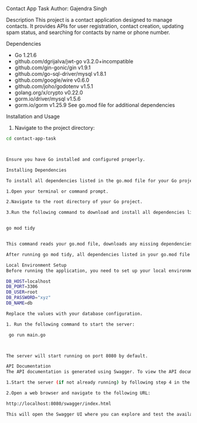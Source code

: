 Contact App Task
Author: Gajendra Singh

Description
This project is a contact application designed to manage contacts. It provides APIs for user registration, contact creation, updating spam status, and searching for contacts by name or phone number.

Dependencies
- Go 1.21.6
- github.com/dgrijalva/jwt-go v3.2.0+incompatible
- github.com/gin-gonic/gin v1.9.1
- github.com/go-sql-driver/mysql v1.8.1
- github.com/google/wire v0.6.0
- github.com/joho/godotenv v1.5.1
- golang.org/x/crypto v0.22.0
- gorm.io/driver/mysql v1.5.6
- gorm.io/gorm v1.25.9
See go.mod file for additional dependencies

Installation and Usage
1. Navigate to the project directory:

```bash
cd contact-app-task



Ensure you have Go installed and configured properly.

Installing Dependencies

To install all dependencies listed in the go.mod file for your Go project, follow these steps:

1.Open your terminal or command prompt.

2.Navigate to the root directory of your Go project.

3.Run the following command to download and install all dependencies listed in the go.mod file:


go mod tidy


This command reads your go.mod file, downloads any missing dependencies, and removes any dependencies that are no longer used by your project. It also updates the go.sum file to reflect the changes.

After running go mod tidy, all dependencies listed in your go.mod file should be installed in your project.

Local Environment Setup
Before running the application, you need to set up your local environment variables by creating a .env file in the project root directory. Add the following configuration to the .env file:

DB_HOST=localhost
DB_PORT=3306
DB_USER=root
DB_PASSWORD="xyz"
DB_NAME=db

Replace the values with your database configuration.

1. Run the following command to start the server:

 go run main.go



The server will start running on port 8080 by default.

API Documentation
The API documentation is generated using Swagger. To view the API documentation, follow these steps:

1.Start the server (if not already running) by following step 4 in the Installation and Usage section.

2.Open a web browser and navigate to the following URL:

http://localhost:8080/swagger/index.html

This will open the Swagger UI where you can explore and test the available APIs.


